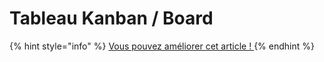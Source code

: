 # Tableau Kanban / Board



{% hint style="info" %}
[Vous pouvez améliorer cet article ! ](../../communaute-agile-bim/contribuer.md)
{% endhint %}

